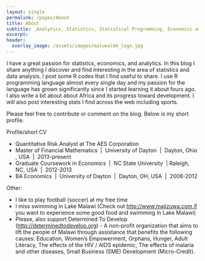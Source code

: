 ```yaml
---
layout: single
permalink: /pages/About
title: About
subtitle: _Analytics, Statistics, Statistical Programming, Economics and Fun!_
excerpt: 
header:
  overlay_image: /assets/images/maluwalmk_logo.jpg
---
```


I have a great passion for statistics, economics, and analytics. In this blog I share anything I discover and find interesting in the area of statistics and data analysis. I post some R codes that I find useful to share. I use R programming language almost every single day and my passion for the language has grown significantly since I started learning it about fours ago. I also write a bit about about Africa and its progress toward development. I will also post interesting stats I find across the web including sports.

Please feel free to contribute or comment on the blog. Below is my short profile.

Profile/short CV
- Quantitative Risk Analyst at The AES Corporation
- Master of Financial Mathematics  |  University of Dayton  |  Dayton, Ohio , USA  |  2013-present
- Graduate Coursework in Economics  |  NC State University  | Raleigh, NC, USA  |  2012-2013
- BA Economics  |  University of Dayton  |  Dayton, OH, USA  |  2008-2012

Other:

- I like to play football (soccer) at my free time
- I miss swimming in Lake Malawi (Check out http://www.majizuwa.com if you want to experience some good food and swimming in Lake Malawi)
- Please, also support Determined To Develop (http://determinedtodevelop.org) - A non-profit organization that aims to lift the people of Malawi through assistance that benefits the following causes: Education, Women’s Empowerment, Orphans, Hunger, Adult Literacy, The effects of the HIV / AIDS epidemic, The effects of malaria and other diseases, Small Business (SME) Development (Micro-Credit).
